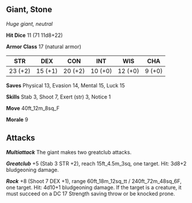 ## Giant, Stone

*Huge giant, neutral*

**Hit Dice** 11 (71 11d8+22)

**Armor Class** 17 (natural armor)

| STR     | DEX     | CON     | INT     | WIS     | CHA     |
|---------|---------|---------|---------|---------|---------|
| 23 (+2) | 15 (+1) | 20 (+2) | 10 (+0) | 12 (+0) |  9 (+0) |

**Saves** Physical 13, Evasion 14, Mental 15, Luck 15

**Skills** Stab 3, Shoot 7, Exert (str) 3, Notice 1

**Move** 40ft\_12m\_8sq\_F

**Morale** 9

## Attacks

***Multiattack*** The giant makes two greatclub attacks.

***Greatclub*** +5 (Stab 3 STR +2), reach 15ft\_4.5m\_3sq, one target. Hit: 3d8+2 bludgeoning damage.

***Rock*** +8 (Shoot 7 DEX +1), range 60ft\_18m\_12sq\_tt / 240ft\_72m\_48sq\_6F, one target. Hit: 4d10+1 bludgeoning damage. If the target is a creature, it must succeed on a DC 17 Strength saving throw or be knocked prone.

